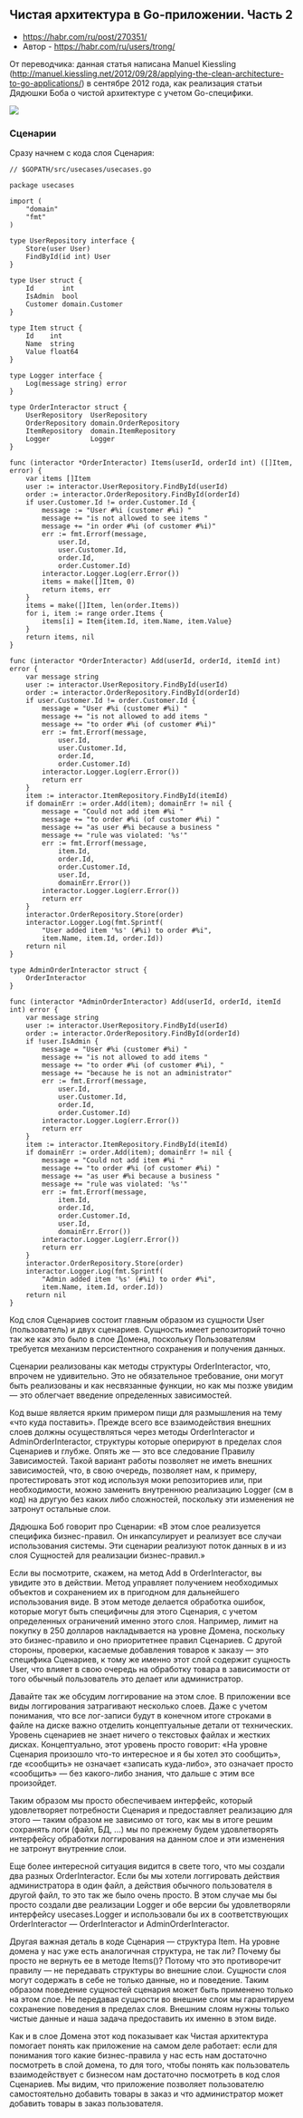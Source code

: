 ## Чистая архитектура в Go-приложении. Часть 2

* https://habr.com/ru/post/270351/
* Автор - https://habr.com/ru/users/trong/

От переводчика: данная статья написана Manuel Kiessling (http://manuel.kiessling.net/2012/09/28/applying-the-clean-architecture-to-go-applications/) в сентябре 2012 года, как реализация статьи Дядюшки Боба о чистой архитектуре с учетом Go-специфики.

<img src="https://habrastorage.org/r/w1560/files/938/553/6f2/9385536f2f3649fdba1cf361dce6480a.jpg">


### Сценарии

Сразу начнем с кода слоя Сценария:

```
// $GOPATH/src/usecases/usecases.go

package usecases

import (
    "domain"
    "fmt"
)

type UserRepository interface {
    Store(user User)
    FindById(id int) User
}

type User struct {
    Id       int
    IsAdmin  bool
    Customer domain.Customer
}

type Item struct {
    Id    int
    Name  string
    Value float64
}

type Logger interface {
    Log(message string) error
}

type OrderInteractor struct {
    UserRepository  UserRepository
    OrderRepository domain.OrderRepository
    ItemRepository  domain.ItemRepository
    Logger          Logger
}

func (interactor *OrderInteractor) Items(userId, orderId int) ([]Item, error) {
    var items []Item
    user := interactor.UserRepository.FindById(userId)
    order := interactor.OrderRepository.FindById(orderId)
    if user.Customer.Id != order.Customer.Id {
        message := "User #%i (customer #%i) "
        message += "is not allowed to see items "
        message += "in order #%i (of customer #%i)"
        err := fmt.Errorf(message,
            user.Id,
            user.Customer.Id,
            order.Id,
            order.Customer.Id)
        interactor.Logger.Log(err.Error())
        items = make([]Item, 0)
        return items, err
    }
    items = make([]Item, len(order.Items))
    for i, item := range order.Items {
        items[i] = Item{item.Id, item.Name, item.Value}
    }
    return items, nil
}

func (interactor *OrderInteractor) Add(userId, orderId, itemId int) error {
    var message string
    user := interactor.UserRepository.FindById(userId)
    order := interactor.OrderRepository.FindById(orderId)
    if user.Customer.Id != order.Customer.Id {
        message = "User #%i (customer #%i) "
        message += "is not allowed to add items "
        message += "to order #%i (of customer #%i)"
        err := fmt.Errorf(message,
            user.Id,
            user.Customer.Id,
            order.Id,
            order.Customer.Id)
        interactor.Logger.Log(err.Error())
        return err
    }
    item := interactor.ItemRepository.FindById(itemId)
    if domainErr := order.Add(item); domainErr != nil {
        message = "Could not add item #%i "
        message += "to order #%i (of customer #%i) "
        message += "as user #%i because a business "
        message += "rule was violated: '%s'"
        err := fmt.Errorf(message,
            item.Id,
            order.Id,
            order.Customer.Id,
            user.Id,
            domainErr.Error())
        interactor.Logger.Log(err.Error())
        return err
    }
    interactor.OrderRepository.Store(order)
    interactor.Logger.Log(fmt.Sprintf(
        "User added item '%s' (#%i) to order #%i",
        item.Name, item.Id, order.Id))
    return nil
}

type AdminOrderInteractor struct {
    OrderInteractor
}

func (interactor *AdminOrderInteractor) Add(userId, orderId, itemId int) error {
    var message string
    user := interactor.UserRepository.FindById(userId)
    order := interactor.OrderRepository.FindById(orderId)
    if !user.IsAdmin {
        message = "User #%i (customer #%i) "
        message += "is not allowed to add items "
        message += "to order #%i (of customer #%i), "
        message += "because he is not an administrator"
        err := fmt.Errorf(message,
            user.Id,
            user.Customer.Id,
            order.Id,
            order.Customer.Id)
        interactor.Logger.Log(err.Error())
        return err
    }
    item := interactor.ItemRepository.FindById(itemId)
    if domainErr := order.Add(item); domainErr != nil {
        message = "Could not add item #%i "
        message += "to order #%i (of customer #%i) "
        message += "as user #%i because a business "
        message += "rule was violated: '%s'"
        err := fmt.Errorf(message,
            item.Id,
            order.Id,
            order.Customer.Id,
            user.Id,
            domainErr.Error())
        interactor.Logger.Log(err.Error())
        return err
    }
    interactor.OrderRepository.Store(order)
    interactor.Logger.Log(fmt.Sprintf(
        "Admin added item '%s' (#%i) to order #%i",
        item.Name, item.Id, order.Id))
    return nil
}
```

Код слоя Сценариев состоит главным образом из сущности User (пользователь) и двух сценариев. Сущность имеет репозиторий точно так же как это было в слое Домена, поскольку Пользователям требуется механизм персистентного сохранения и получения данных.

Сценарии реализованы как методы структуры OrderInteractor, что, впрочем не удивительно. Это не обязательное требование, они могут быть реализованы и как несвязанные функции, но как мы позже увидим — это облегчает введение определенных зависимостей.

Код выше является ярким примером пищи для размышления на тему «что куда поставить». Прежде всего все взаимодействия внешних слоев должны осуществляться через методы OrderInteractor и AdminOrderInteractor, структуры которые оперируют в пределах слоя Сценариев и глубже. Опять же — это все следование Правилу Зависимостей. Такой вариант работы позволяет не иметь внешних зависимостей, что, в свою очередь, позволяет нам, к примеру, протестировать этот код используя моки репозиториев или, при необходимости, можно заменить внутреннюю реализацию Logger (см в код) на другую без каких либо сложностей, поскольку эти изменения не затронут остальные слои.

Дядюшка Боб говорит про Сценарии: «В этом слое реализуется специфика бизнес-правил. Он инкапсулирует и реализует все случаи использования системы. Эти сценарии реализуют поток данных в и из слоя Cущностей для реализации бизнес-правил.»

Если вы посмотрите, скажем, на метод Add в OrderInteractor, вы увидите это в действии. Метод управляет получением необходимых объектов и сохранением их в пригодном для дальнейшего использования виде. В этом методе делается обработка ошибок, которые могут быть специфичны для этого Сценария, с учетом определенных ограничений именно этого слоя. Например, лимит на покупку в 250 долларов накладывается на уровне Домена, поскольку это бизнес-правило и оно приоритетнее правил Сценариев. С другой стороны, проверки, касаемые добавления товаров к заказу — это специфика Сценариев, к тому же именно этот слой содержит сущность User, что влияет в свою очередь на обработку товара в зависимости от того обычный пользователь это делает или администратор.

Давайте так же обсудим логгирование на этом слое. В приложении все виды логгирования затрагивают несколько слоев. Даже с учетом понимания, что все лог-записи будут в конечном итоге строками в файле на диске важно отделить концептуальные детали от технических. Уровень сценариев не знает ничего о текстовых файлах и жестких дисках. Концептуально, этот уровень просто говорит: «На уровне Сценария произошло что-то интересное и я бы хотел это сообщить», где «сообщить» не означает «записать куда-либо», это означает просто «сообщить» — без какого-либо знания, что дальше с этим все произойдет.

Таким образом мы просто обеспечиваем интерфейс, который удовлетворяет потребности Сценария и предоставляет реализацию для этого — таким образом не зависимо от того, как мы в итоге решим сохранять логи (файл, БД, ...) мы по прежнему будем удовлетворять интерфейсу обработки логгирования на данном слое и эти изменения не затронут внутренние слои.

Еще более интересной ситуация видится в свете того, что мы создали два разных OrderInteractor. Если бы мы хотели логгировать действия администратора в один файл, а действия обычного пользователя в другой файл, то это так же было очень просто. В этом случае мы бы просто создали две реализации Logger и обе версии бы удовлетворяли интерфейсу usecases.Logger и использовали бы их в соответствующих OrderInteractor — OrderInteractor и AdminOrderInteractor.

Другая важная деталь в коде Сценария — структура Item. На уровне домена у нас уже есть аналогичная структура, не так ли? Почему бы просто не вернуть ее в методе Items()? Потому что это противоречит правилу — не передавать структуры во внешние слои. Сущности слоя могут содержать в себе не только данные, но и поведение. Таким образом поведение сущностей сценария может быть применено только на этом слое. Не передавая сущности во внешние слои мы гарантируем сохранение поведения в пределах слоя. Внешним слоям нужны только чистые данные и наша задача предоставить их именно в этом виде.

Как и в слое Домена этот код показывает как Чистая архитектура помогает понять как приложение на самом деле работает: если для понимания того какие бизнес-правила у нас есть нам достаточно посмотреть в слой домена, то для того, чтобы понять как пользователь взаимодействует с бизнесом нам достаточно посмотреть в код слоя Сценариев. Мы видим, что приложение позволяет пользователю самостоятельно добавить товары в заказ и что администратор может добавить товары в заказ пользователя.